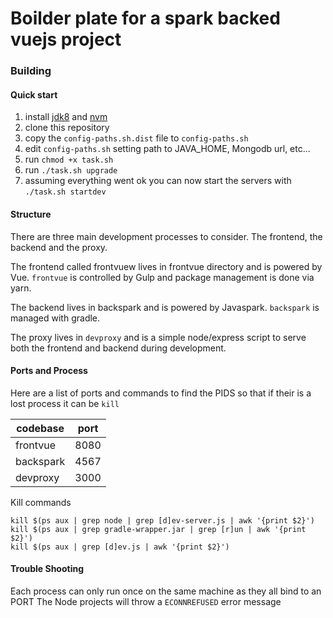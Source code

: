 # Boilder plate for a spark backed vuejs project


### Building

#### Quick start

 1. install [jdk8](http://www.oracle.com/technetwork/java/javase/downloads/jdk8-downloads-2133151.html) and [nvm](https://github.com/creationix/nvm)
 2. clone this repository
 3. copy the `config-paths.sh.dist` file to `config-paths.sh`
 4. edit `config-paths.sh` setting path to JAVA_HOME, Mongodb url, etc...
 5. run `chmod +x task.sh`
 6. run `./task.sh upgrade`
 7. assuming everything went ok you can now start the servers with `./task.sh startdev`

#### Structure

There are three main development processes to consider. The frontend, the backend and the proxy.

The frontend called frontvuew lives in frontvue directory and is powered by Vue. 
`frontvue` is controlled by Gulp and package management is done via yarn.

The backend lives in backspark and is powered by Javaspark. `backspark` is managed
with gradle.

The proxy lives in `devproxy` and is a simple node/express script to serve both the frontend and
backend during development. 

#### Ports and Process
Here are a list of ports and commands to find the PIDS so that if their is 
a lost process it can be `kill`


| codebase  | port |
|-----------|------|
| frontvue  | 8080 |
| backspark | 4567 |
| devproxy  | 3000 |


Kill commands

    kill $(ps aux | grep node | grep [d]ev-server.js | awk '{print $2}')
    kill $(ps aux | grep gradle-wrapper.jar | grep [r]un | awk '{print $2}') 
    kill $(ps aux | grep [d]ev.js | awk '{print $2}')

#### Trouble Shooting

Each process can only run once on the same machine as they all bind to an PORT
The Node projects will throw a `ECONNREFUSED` error message
